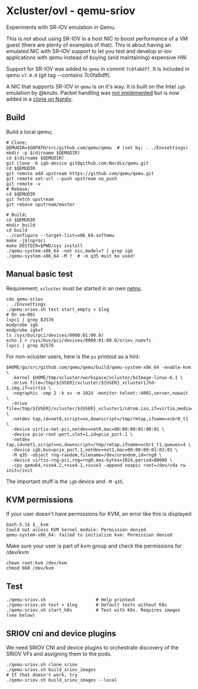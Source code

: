 # Xcluster/ovl - qemu-sriov

Experiments with SR-IOV emulation in Qemu.

This is *not* about using SR-IOV in a host NIC to boost performance of
a VM guest (there are plenty of examples of that). This is about
having an emulated NIC with SR-IOV support to let you test and develop
sr-iov applications with qemu instead of buying (and maintaining)
expensive HW.

Support for SR-IOV was added to `qemu` in commit `7c0fa8dff`. It is
included in qemu `v7.0.0` (git tag --contains 7c0fa8dff).

A NIC that supports SR-IOV in `qemu` is on it's way. It is built on the
Intel `igb` emulation by @knuto. Packet handling was [not implemented](
https://github.com/knuto/qemu/issues/5) but is now added in a
[clone on Nordix](https://github.com/Nordix/qemu/tree/igb-device).

## Build


Build a local qemu;
```
# Clone;
QEMUDIR=$GOPATH/src/github.com/qemu/qemu  # (set by; . ./Envsettings)
mkdir -p $(dirname $QEMUDIR)
cd $(dirname $QEMUDIR)
git clone -b igb-device git@github.com:Nordix/qemu.git
cd $QEMUDIR
git remote add upstream https://github.com/qemu/qemu.git
git remote set-url --push upstream no_push
git remote -v
# Rebase;
cd $QEMUDIR
git fetch upstream
git rebase upstream/master

# Build;
cd $QEMUDIR
mkdir build
cd build
../configure --target-list=x86_64-softmmu
make -j$(nproc)
make DESTDIR=$PWD/sys install
./qemu-system-x86_64 -net nic,model=? | grep igb
./qemu-system-x86_64 -M ?  # -m q35 must be used!
```

## Manual basic test

Requirement; `xcluster` must be started in an own [netns](
https://github.com/Nordix/xcluster/blob/master/doc/netns.md).

```
cdo qemu-sriov
. ./Envsettings
./qemu-sriov.sh test start_empty > $log
# On vm-001
lspci | grep 82576
modprobe igb
modprobe igbvf
ls /sys/bus/pci/devices/0000:01:00.0/
echo 2 > /sys/bus/pci/devices/0000:01:00.0/sriov_numvfs
lspci | grep 82576
```

For non-xcluster users, here is the `ps` printout as a hint:
```
$HOME/go/src/github.com/qemu/qemu/build/qemu-system-x86_64 -enable-kvm \
  -kernel $HOME/tmp/xcluster/workspace/xcluster/bzImage-linux-6.1 \
  -drive file=/tmp/${USER}/xcluster/${USER}_xcluster1/hd-1.img,if=virtio \
  -nographic -smp 2 -k sv -m 1024 -monitor telnet::4001,server,nowait \
  -drive file=/tmp/${USER}/xcluster/${USER}_xcluster1/cdrom.iso,if=virtio,media=cdrom \
  -netdev tap,id=net0,script=no,downscript=/tmp/rmtap,ifname=xcbr0_t1 \
  -device virtio-net-pci,netdev=net0,mac=00:00:00:01:00:01 \
  -device pcie-root-port,slot=1,id=pcie_port.1 \
  -netdev tap,id=net1,script=no,downscript=/tmp/rmtap,ifname=xcbr1_t1,queues=4 \
  -device igb,bus=pcie_port.1,netdev=net1,mac=00:00:00:01:01:01 \
  -M q35 -object rng-random,filename=/dev/urandom,id=rng0 \
  -device virtio-rng-pci,rng=rng0,max-bytes=1024,period=80000 \
  -cpu qemu64,+sse4.2,+sse4.1,+ssse3 -append noapic root=/dev/vda rw init=/init
```
The important stuff is the `igb` device and `-M q35`.

## KVM permissions

If your user doesn't have permissions for KVM, an error like this is displayed
```
bash-5.1$ $__kvm
Could not access KVM kernel module: Permission denied
qemu-system-x86_64: failed to initialize kvm: Permission denied
```

Make sure your user is part of kvm group and check the permissions for /dev/kvm
```
chown root:kvm /dev/kvm
chmod 660 /dev/kvm
```

## Test

```
./qemu-sriov.sh                   # Help printout
./qemu-sriov.sh test > $log       # Default tests without K8s
./qemu-sriov.sh start_k8s         # Test with K8s. Requires images (see below)
```


## SRIOV cni and device plugins

We need SRIOV CNI and device plugins to orchestrate discovery of
the SRIOV VFs and assigning them to the pods.

```
./qemu-sriov.sh clone_sriov
./qemu-sriov.sh build_sriov_images
# If that doesn't work, try
./qemu-sriov.sh build_sriov_images --local
```
